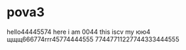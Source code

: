 # pova3
hello44445574
here i am 0044
this iscv my юю4
щщщ666774rrr45774444555
77447711227744333444555
